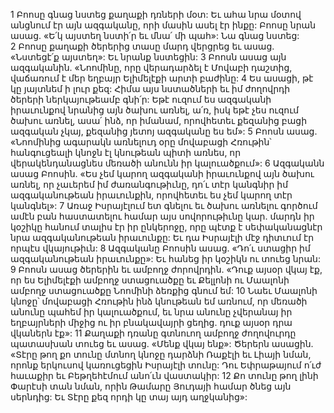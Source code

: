 1 Բոոսը գնաց նստեց քաղաքի դռների մօտ: Եւ ահա նրա մօտով անցնում էր այն ազգականը, որի մասին ասել էր ինքը: Բոոսը նրան ասաց. «Ե՛կ այստեղ նստի՛ր եւ մնա՛ մի պահ»: Նա գնաց նստեց: 2 Բոոսը քաղաքի ծերերից տասը մարդ վերցրեց եւ ասաց. «Նստեցէ՛ք այստեղ»: Եւ նրանք նստեցին: 3 Բոոսն ասաց այն ազգականին. «Նոոմինը, որը վերադարձել է Մովաբի դաշտից, վաճառում է մեր եղբայր Ելիմելէքի արտի բաժինը: 4 Ես ասացի, թէ կը յայտնեմ ի լուր քեզ: Հիմա այս նստածների եւ իմ ժողովրդի ծերերի ներկայութեամբ գնի՛ր: Եթէ ուզում ես ազգականի իրաւունքով նրանից այն ծախու առնել, ա՛ռ, իսկ եթէ չես ուզում ծախու առնել, ասա՛ ինձ, որ իմանամ, որովհետեւ քեզանից բացի ազգական չկայ, քեզանից յետոյ ազգականը ես եմ»: 5 Բոոսն ասաց. «Նոոմինից ագարակն առնելուդ օրը մովաբացի Հռութին՝ հանգուցեալի կնոջն էլ կնութեան պիտի առնես, որ վերակենդանացնես մեռածի անունն իր կալուածքում»: 6 Ազգականն ասաց Բոոսին. «Ես չեմ կարող ազգականի իրաւունքով այն ծախու առնել, որ չաւերեմ իմ ժառանգութիւնը, դո՛ւ տէր կանգնիր իմ ազգականութեան իրաւունքին, որովհետեւ ես չեմ կարող տէր կանգնել»: 7 Առաջ Իսրայէլում ետ գնելու եւ ծախու առնելու գործում ամէն բան հաստատելու համար այս սովորութիւնը կար. մարդն իր կօշիկը հանում տալիս էր իր ընկերոջը, որը պէտք է սեփականացնէր նրա ազգականութեան իրաւունքը: Եւ դա Իսրայէլի մէջ դիտւում էր որպէս վկայութիւն: 8 Ազգականը Բոոսին ասաց. «Դո՛ւ ստացիր իմ ազգականութեան իրաւունքը»: Եւ հանեց իր կօշիկն ու տուեց նրան:
9 Բոոսն ասաց ծերերին եւ ամբողջ ժորովրդին. «Դուք այսօր վկայ էք, որ ես Ելիմելէքի ամբողջ ստացուածքը եւ Քելլոնի ու Մաալոնի ամբողջ ստացուածքը Նոոմինի ձեռքից գնում եմ: 10 Նաեւ Մաալոնի կնոջը՝ մովաբացի Հռութին ինձ կնութեան եմ առնում, որ մեռածի անունը պահեմ իր կալուածքում, եւ նրա անունը չվերանայ իր եղբայրների միջից ու իր բնակավայրի ցեղից. դուք այսօր դրա վկաներն էք»: 11 Քաղաքի դռանը գտնուող ամբողջ ժողովուրդը պատասխան տուեց եւ ասաց. «Մենք վկայ ենք»: Ծերերն ասացին. «Տէրը թող քո տունը մտնող կնոջը դարձնի Ռաքէլի եւ Լիայի նման, որոնք երկուսով կառուցեցին Իսրայէլի տունը: Դու Եփրաթայում ո՛ւժ հաւաքիր եւ Բեթղեհէմում անո՛ւն վաստակիր: 12 Քո տունը թող լինի Փարէսի տան նման, որին Թամարը Յուդայի համար ծնեց այն սերնդից: Եւ Տէրը քեզ որդի կը տայ այդ աղջկանից»:
